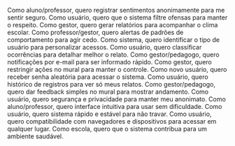 Como aluno/professor, quero registrar sentimentos anonimamente para me sentir seguro.
Como usuário, quero que o sistema filtre ofensas para manter o respeito.
Como gestor, quero gerar relatórios para acompanhar o clima escolar.
Como professor/gestor, quero alertas de padrões de comportamento para agir cedo.
Como sistema, quero identificar o tipo de usuário para personalizar acessos.
Como usuário, quero classificar ocorrências para detalhar melhor o relato.
Como gestor/pedagogo, quero notificações por e-mail para ser informado rápido.
Como gestor, quero restringir ações no mural para manter o controle.
Como novo usuário, quero receber senha aleatória para acessar o sistema.
Como usuário, quero histórico de registros para ver só meus relatos.
Como gestor/pedagogo, quero dar feedback simples no mural para mostrar andamento.
Como usuário, quero segurança e privacidade para manter meu anonimato.
Como aluno/professor, quero interface intuitiva para usar sem dificuldade.
Como usuário, quero sistema rápido e estável para não travar.
Como usuário, quero compatibilidade com navegadores e dispositivos para acessar em qualquer lugar.
Como escola, quero que o sistema contribua para um ambiente saudável.